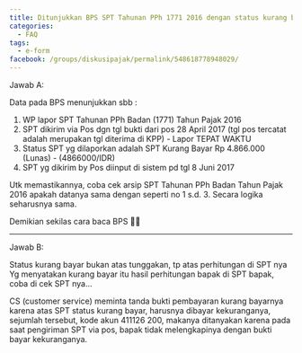 ```yaml
---
title: Ditunjukkan BPS SPT Tahunan PPh 1771 2016 dengan status kurang bayar. saya diminta bukti pembayaran kekurangan bayar nya sama customer.. tertulis 'mohon diberikan tanda bukti kekurangan bayar utk pajak thn 2016' apa yg hrs sy lakukan..
categories:
  - FAQ
tags:
  - e-form
facebook: /groups/diskusipajak/permalink/548618778948029/
---
```

Jawab A:

Data pada BPS menunjukkan sbb :

1. WP lapor SPT Tahunan PPh Badan (1771) Tahun Pajak 2016
2. SPT dikirim via Pos dgn tgl bukti dari pos 28 April 2017 (tgl pos tercatat adalah merupakan tgl diterima di KPP) - Lapor TEPAT WAKTU
3. Status SPT yg dilaporkan adalah SPT Kurang Bayar Rp 4.866.000 (Lunas) - (4866000/IDR)
4. SPT yg dikirim by Pos diinput di sistem pd tgl 8 Juni 2017

Utk memastikannya, coba cek arsip SPT Tahunan PPh Badan Tahun Pajak 2016 apakah datanya sama dengan seperti no 1 s.d. 3. Secara logika seharusnya sama.

Demikian sekilas cara baca BPS 🙏🏻

---

Jawab B:

Status kurang bayar bukan atas tunggakan, tp atas perhitungan di SPT nya
Yg menyatakan kurang bayar itu hasil perhitungan bapak di SPT bapak, coba di cek SPT nya...

CS (customer service) meminta tanda bukti pembayaran kurang bayarnya karena atas SPT status kurang bayar, harusnya dibayar kekuranganya, sejumlah tersebut, kode akun 411126 200, makanya ditanyakan karena pada saat pengiriman SPT via pos, bapak tidak melengkapinya dengan bukti bayar kekuranganya.


